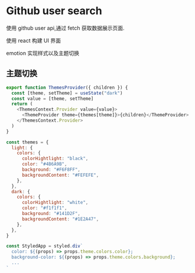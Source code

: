 # Github user search

使用 github user api,通过 fetch 获取数据展示页面.

使用 react 构建 UI 界面

emotion 实现样式以及主题切换

## 主题切换

```js
export function ThemesProvider({ children }) {
  const [theme, setTheme] = useState("dark")
  const value = [theme, setTheme]
  return (
    <ThemesContext.Provider value={value}>
      <ThemeProvider theme={themes[theme]}>{children}</ThemeProvider>
    </ThemesContext.Provider>
  )
}
```

```js
const themes = {
  light: {
    colors: {
      colorHightlight: "black",
      color: "#4B6A9B",
      background: "#F6F8FF",
      backgroundContent: "#FEFEFE",
    },
  },
  dark: {
    colors: {
      colorHightlight: "white",
      color: "#f1f1f1",
      background: "#141D2F",
      backgroundContent: "#1E2A47",
    },
  },
}
```

```js
const StyledApp = styled.div`
  color: ${(props) => props.theme.colors.color};
  background-color: ${(props) => props.theme.colors.background};
  ...
`
```

##
